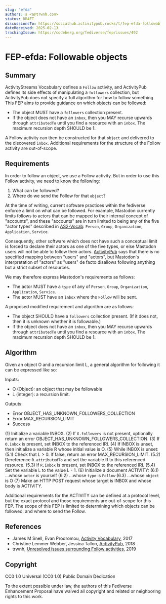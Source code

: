 ```yaml
---
slug: "efda"
authors: a <a@trwnh.com>
status: DRAFT
discussionsTo: https://socialhub.activitypub.rocks/t/fep-efda-followable-objects/5030
dateReceived: 2025-02-13
trackingIssue: https://codeberg.org/fediverse/fep/issues/492
---
```

# FEP-efda: Followable objects


## Summary

ActivityStreams Vocabulary defines a `Follow` activity, and ActivityPub defines its side effects of manipulating a `followers` collection, but ActivityPub does not specify a full algorithm for how to follow something. This FEP aims to provide guidance on which objects can be followed:

- The object MUST have a `followers` collection present.
- If the object does not have an `inbox`, then you MAY recurse upwards through `attributedTo` until you find a resource with an `inbox`. The maximum recursion depth SHOULD be 1.

A Follow activity can then be constructed for that `object` and delivered to the discovered `inbox`. Additional requirements for the structure of the Follow activity are out-of-scope.

## Requirements

In order to follow an object, we use a Follow activity. But in order to use this Follow activity, we need to know the following:

1) What can be followed?
2) Where do we send the Follow for that `object`?

At the time of writing, current software practices within the fediverse enforce a limit on what can be followed. For example, Mastodon currently limits follows to actors that can be mapped to their internal concept of "accounts", and these "accounts" are in turn limited to being any of the five "actor types" described in [AS2-Vocab]: `Person`, `Group`, `Organization`, `Application`, `Service`.

Consequently, other software which does not have such a conceptual limit is forced to declare their actors as one of the five types, or else Mastodon users will not be able to follow their actors. [ActivityPub] says that there is no specified mapping between "users" and "actors", but Mastodon's interpretation of "actors" as "users" de facto disallows following anything but a strict subset of resources.

We may therefore express Mastodon's requirements as follows:

- The actor MUST have a `type` of any of `Person`, `Group`, `Organization`, `Application`, `Service`.
- The actor MUST have an `inbox` where the `Follow` will be sent.

A proposed modified requirement and algorithm are as follows:

- The object SHOULD have a `followers` collection present. (If it does not, then it is unknown whether it is followable.)
- If the object does not have an `inbox`, then you MAY recurse upwards through `attributedTo` until you find a resource with an `inbox`. The maximum recursion depth SHOULD be 1.

## Algorithm

Given an object O and a recursion limit L, a general algorithm for following it can be expressed like so:

Inputs:
- O (Object): an object that may be followable
- L (integer): a recursion limit.

Outputs:
- Error OBJECT_HAS_UNKNOWN_FOLLOWERS_COLLECTION
- Error MAX_RECURSION_LIMIT
- Success

(1) Initialize a variable INBOX.
(2) If `O.followers` is not present, optionally return an error OBJECT_HAS_UNKNOWN_FOLLOWERS_COLLECTION.
(3) If `O.inbox` is present, set INBOX to the referenced IRI.
(4) If INBOX is unset, then initialize a variable R whose initial value is O.
(5) While INBOX is unset:
(5.1) Check that L > 0. If false, return an error MAX_RECURSION_LIMIT.
(5.2) Dereference `R.attributedTo` and set the variable R to this referenced resource.
(5.3) If `R.inbox` is present, set INBOX to the referenced IRI.
(5.4) Set the variable L to the value L - 1.
(6) Initialize a document ACTIVITY:
(6.1) ...whose `actor` is yourself
(6.2) ...whose `type` is `Follow`
(6.3) ...whose `object` is O
(7) Make an HTTP POST request whose target is INBOX and whose body is ACTIVITY.

Additional requirements for the ACTIVITY can be defined at a protocol level, but the exact protocol and those requirements are out-of-scope for this FEP. The scope of this FEP is limited to determining which objects can be followed, and where to send the Follow.

## References

- James M Snell, Evan Prodromou, [Activity Vocabulary][AS2-Vocab], 2017
- Christine Lemmer Webber, Jessica Tallon, [ActivityPub][ActivityPub], 2018
- trwnh, [Unresolved issues surrounding Follow activities][UNRESOLVED], 2019

[AS2-Vocab]: https://www.w3.org/TR/activitystreams-vocabulary/
[ActivityPub]: https://www.w3.org/TR/activitypub/
[UNRESOLVED]: https://socialhub.activitypub.rocks/t/unresolved-issues-surrounding-follow-activities/114

## Copyright

CC0 1.0 Universal (CC0 1.0) Public Domain Dedication

To the extent possible under law, the authors of this Fediverse Enhancement Proposal have waived all copyright and related or neighboring rights to this work.
